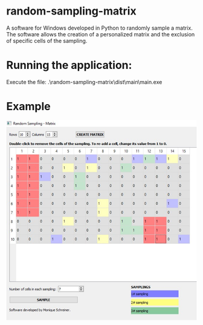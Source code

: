 # random-sampling-matrix
A software for Windows developed in Python to randomly sample a matrix. The software allows the creation of a personalized matrix and the exclusion of specific cells of the sampling.

# Running the application:
Execute the file: .\random-sampling-matrix\dist\main\main.exe

# Example
![example](https://raw.githubusercontent.com/moniquesch/random-sampling-matrix/master/example.jpg)
